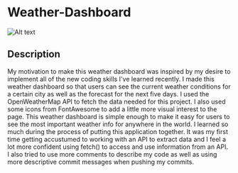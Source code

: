# Weather-Dashboard

![Alt text](../../../OneDrive/Desktop/snippets/Screenshot%202023-04-27%20234617.jpg)



## Description
My motivation to make this weather dashboard was inspired by my desire to implement all of the new coding skills
I've learned recently. I made this weather dashboard so that users can see the current weather conditions for a 
certain city as well as the forecast for the next five days. I used the OpenWeatherMap API to fetch the data needed
for this project. I also used some icons from FontAwesome to add a little more visual interest to the page. This
weather dashboard is simple enough to make it easy for users to see the most important weather info for anywhere
in the world. I learned so much during the process of putting this application together. It was my first time
getting accustumed to working with an API to extract data and I feel a lot more confident using fetch() to access 
and use information from an API. I also tried to use more comments to describe my code as well as using more
descriptive commit messages when pushing my commits.